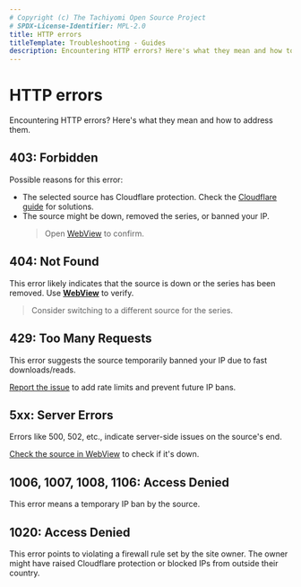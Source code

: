 ```yaml
---
# Copyright (c) The Tachiyomi Open Source Project
# SPDX-License-Identifier: MPL-2.0
title: HTTP errors
titleTemplate: Troubleshooting - Guides
description: Encountering HTTP errors? Here's what they mean and how to address them.
---
```


# HTTP errors
Encountering HTTP errors? Here's what they mean and how to address them.

## 403: Forbidden
Possible reasons for this error:
- The selected source has Cloudflare protection. Check the [Cloudflare guide](/docs/guides/troubleshooting#cloudflare) for solutions.
- The source might be down, removed the series, or banned your IP.
  > Open [WebView](/docs/guides/troubleshooting#accessing-websites-via-webview) to confirm.

## 404: Not Found
This error likely indicates that the source is down or the series has been removed. 
Use [**WebView**](/docs/guides/troubleshooting#accessing-websites-via-webview) to verify.
  > Consider switching to a different source for the series.

## 429: Too Many Requests
This error suggests the source temporarily banned your IP due to fast downloads/reads.

[Report the issue](https://github.com/tachiyomi-repo/tachiyomi-extensions/issues/new/choose) to add rate limits and prevent future IP bans.

## 5xx: Server Errors
Errors like 500, 502, etc., indicate server-side issues on the source's end.

[Check the source in WebView](/docs/guides/troubleshooting#accessing-websites-via-webview) to check if it's down.

## 1006, 1007, 1008, 1106: Access Denied
This error means a temporary IP ban by the source.

## 1020: Access Denied
This error points to violating a firewall rule set by the site owner.
The owner might have raised Cloudflare protection or blocked IPs from outside their country.

